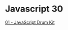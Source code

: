 # Javascript 30

[01 - JavaScript Drum Kit](https://github.com/cocolin041/Javascript30/01%20-%20JavaScript%20Drum%20Kit)
